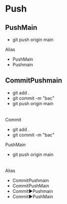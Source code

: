 # Push
## PushMain
- git push origin main

Alias
- PushMain
- Pushmain



## CommitPushmain
- git add .
- git commit -m "bac"
- git push origin main

ㅤ  
Commit
- git add .
- git commit -m "bac"

PushMain
- git push origin main

ㅤ  
Alias
- CommitPushmain
- CommitPushMain
- Commit▶️Pushmain
- Commit▶️PushMain
